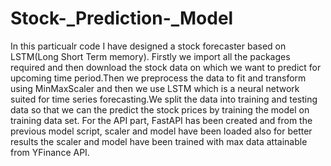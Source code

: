 # Stock-_Prediction-_Model
In this particualr code I have designed a stock forecaster based on LSTM(Long Short Term memory). Firstly we import all the packages required and then download the stock data on which we want to predict for upcoming time period.Then we preprocess the data to fit and transform using MinMaxScaler and then we use LSTM which is a neural network suited for time series forecasting.We split the data into training and testing data so that we can the predict the stock prices  by training the model on training data set.
For the API part, FastAPI has been created and from the previous model script, scaler and model have been loaded also for better results the scaler and model have been trained with max data attainable from YFinance API.
